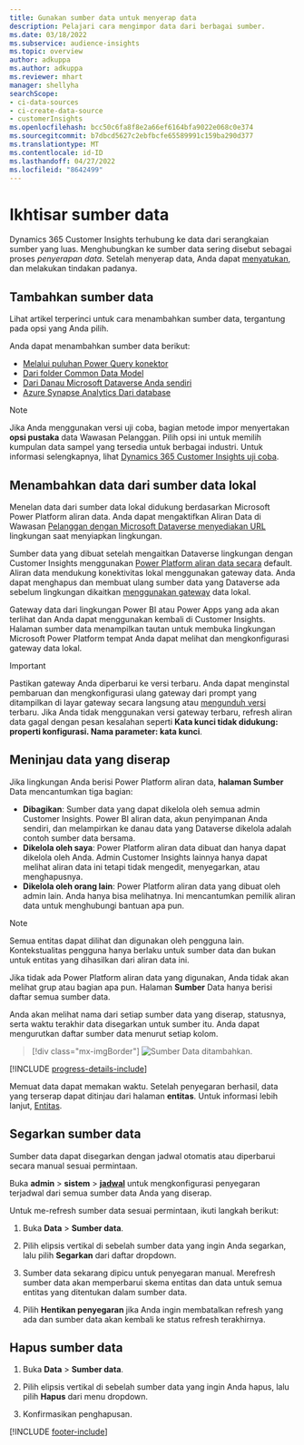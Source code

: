 ```yaml
---
title: Gunakan sumber data untuk menyerap data
description: Pelajari cara mengimpor data dari berbagai sumber.
ms.date: 03/18/2022
ms.subservice: audience-insights
ms.topic: overview
author: adkuppa
ms.author: adkuppa
ms.reviewer: mhart
manager: shellyha
searchScope:
- ci-data-sources
- ci-create-data-source
- customerInsights
ms.openlocfilehash: bcc50c6fa8f8e2a66ef6164bfa9022e068c0e374
ms.sourcegitcommit: b7dbcd5627c2ebfbcfe65589991c159ba290d377
ms.translationtype: MT
ms.contentlocale: id-ID
ms.lasthandoff: 04/27/2022
ms.locfileid: "8642499"
---
```

# <a name="data-sources-overview"></a>Ikhtisar sumber data



Dynamics 365 Customer Insights terhubung ke data dari serangkaian sumber yang luas. Menghubungkan ke sumber data sering disebut sebagai proses *penyerapan data*. Setelah menyerap data, Anda dapat [menyatukan](data-unification.md), dan melakukan tindakan padanya.

## <a name="add-a-data-source"></a>Tambahkan sumber data

Lihat artikel terperinci untuk cara menambahkan sumber data, tergantung pada opsi yang Anda pilih.

Anda dapat menambahkan sumber data berikut:

- [Melalui puluhan Power Query konektor](connect-power-query.md)
- [Dari folder Common Data Model](connect-common-data-model.md)
- [Dari Danau Microsoft Dataverse Anda sendiri](connect-dataverse-managed-lake.md)
- [Azure Synapse Analytics Dari database](connect-synapse.md)

> [!NOTE]
> Jika Anda menggunakan versi uji coba, bagian metode impor menyertakan **opsi pustaka** data Wawasan Pelanggan. Pilih opsi ini untuk memilih kumpulan data sampel yang tersedia untuk berbagai industri. Untuk informasi selengkapnya, lihat [Dynamics 365 Customer Insights uji coba](trial-signup.md).

## <a name="add-data-from-on-premises-data-sources"></a>Menambahkan data dari sumber data lokal

Menelan data dari sumber data lokal didukung berdasarkan Microsoft Power Platform aliran data. Anda dapat mengaktifkan Aliran Data di Wawasan [Pelanggan dengan Microsoft Dataverse menyediakan URL](create-environment.md) lingkungan saat menyiapkan lingkungan.

Sumber data yang dibuat setelah mengaitkan Dataverse lingkungan dengan Customer Insights menggunakan [Power Platform aliran data secara](/power-query/dataflows/overview-dataflows-across-power-platform-dynamics-365) default. Aliran data mendukung konektivitas lokal menggunakan gateway data. Anda dapat menghapus dan membuat ulang sumber data yang Dataverse ada sebelum lingkungan dikaitkan [menggunakan gateway](/data-integration/gateway/service-gateway-app) data lokal.

Gateway data dari lingkungan Power BI atau Power Apps yang ada akan terlihat dan Anda dapat menggunakan kembali di Customer Insights. Halaman sumber data menampilkan tautan untuk membuka lingkungan Microsoft Power Platform tempat Anda dapat melihat dan mengkonfigurasi gateway data lokal.

> [!IMPORTANT]
> Pastikan gateway Anda diperbarui ke versi terbaru. Anda dapat menginstal pembaruan dan mengkonfigurasi ulang gateway dari prompt yang ditampilkan di layar gateway secara langsung atau [mengunduh versi](https://powerapps.microsoft.com/downloads/) terbaru. Jika Anda tidak menggunakan versi gateway terbaru, refresh aliran data gagal dengan pesan kesalahan seperti **Kata kunci tidak didukung: properti konfigurasi. Nama parameter: kata kunci**.

## <a name="review-ingested-data"></a>Meninjau data yang diserap
Jika lingkungan Anda berisi Power Platform aliran data, **halaman Sumber** Data mencantumkan tiga bagian: 
- **Dibagikan**: Sumber data yang dapat dikelola oleh semua admin Customer Insights. Power BI aliran data, akun penyimpanan Anda sendiri, dan melampirkan ke danau data yang Dataverse dikelola adalah contoh sumber data bersama.
- **Dikelola oleh saya**: Power Platform aliran data dibuat dan hanya dapat dikelola oleh Anda. Admin Customer Insights lainnya hanya dapat melihat aliran data ini tetapi tidak mengedit, menyegarkan, atau menghapusnya.
- **Dikelola oleh orang lain**: Power Platform aliran data yang dibuat oleh admin lain. Anda hanya bisa melihatnya. Ini mencantumkan pemilik aliran data untuk menghubungi bantuan apa pun.
> [!NOTE]
> Semua entitas dapat dilihat dan digunakan oleh pengguna lain. Kontekstualitas pengguna hanya berlaku untuk sumber data dan bukan untuk entitas yang dihasilkan dari aliran data ini.

Jika tidak ada Power Platform aliran data yang digunakan, Anda tidak akan melihat grup atau bagian apa pun. Halaman **Sumber** Data hanya berisi daftar semua sumber data.

Anda akan melihat nama dari setiap sumber data yang diserap, statusnya, serta waktu terakhir data disegarkan untuk sumber itu. Anda dapat mengurutkan daftar sumber data menurut setiap kolom.

> [!div class="mx-imgBorder"]
> ![Sumber Data ditambahkan.](media/configure-data-datasource-added.png "Sumber Data ditambahkan")

[!INCLUDE [progress-details-include](includes/progress-details-pane.md)]

Memuat data dapat memakan waktu. Setelah penyegaran berhasil, data yang terserap dapat ditinjau dari halaman **entitas**. Untuk informasi lebih lanjut, [Entitas](entities.md).

## <a name="refresh-a-data-source"></a>Segarkan sumber data

Sumber data dapat disegarkan dengan jadwal otomatis atau diperbarui secara manual sesuai permintaan. 

Buka **admin** > **sistem** > [**jadwal**](system.md#schedule-tab) untuk mengkonfigurasi penyegaran terjadwal dari semua sumber data Anda yang diserap.

Untuk me-refresh sumber data sesuai permintaan, ikuti langkah berikut:

1. Buka **Data** > **Sumber data**.

2. Pilih elipsis vertikal di sebelah sumber data yang ingin Anda segarkan, lalu pilih **Segarkan** dari daftar dropdown.

3. Sumber data sekarang dipicu untuk penyegaran manual. Merefresh sumber data akan memperbarui skema entitas dan data untuk semua entitas yang ditentukan dalam sumber data.

4. Pilih **Hentikan penyegaran** jika Anda ingin membatalkan refresh yang ada dan sumber data akan kembali ke status refresh terakhirnya.

## <a name="delete-a-data-source"></a>Hapus sumber data

1. Buka **Data** > **Sumber data**.

2. Pilih elipsis vertikal di sebelah sumber data yang ingin Anda hapus, lalu pilih **Hapus** dari menu dropdown.

3. Konfirmasikan penghapusan.


[!INCLUDE [footer-include](includes/footer-banner.md)]
